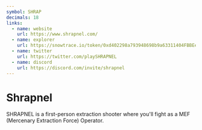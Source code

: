 ```yaml
---
symbol: SHRAP
decimals: 18
links:
  - name: website
    url: https://www.shrapnel.com/
  - name: explorer
    url: https://snowtrace.io/token/0xd402298a793948698b9a63311404FBBEe944eAfD
  - name: twitter
    url: https://twitter.com/playSHRAPNEL
  - name: discord
    url: https://discord.com/invite/shrapnel
---
```


# Shrapnel

SHRAPNEL is a first-person extraction shooter where you'll fight as a MEF (Mercenary Extraction Force) Operator.
